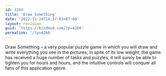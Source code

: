 ```yaml
---
id: 4260
title: 'Draw Something'
date: '2022-11-24T14:37:03+07:00'
layout: revision
guid: 'https://kindmod.com/?p=4260'
permalink: '/?p=4260'
---
```


Draw Something – a very popular puzzle game in which you will draw and write everything you see in the pictures, in spite of its low weight, the game has received a huge number of tasks and puzzles, it will surely be able to tighten you for hours and hours, and the intuitive controls will conquer all fans of this application genre.